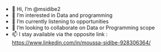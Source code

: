 - 👋 Hi, I’m @msidibe2
- 👀 I’m interested in Data and programming
- 🌱 I’m currently listening to opportunities
- 💞️ I’m looking to collaborate on Data or Programming scope
- 📫 I stay available via the opposite link :  https://www.linkedin.com/in/moussa-sidibe-928306364/

<!---
msidibe2/msidibe2 is a ✨ special ✨ repository because its `README.md` (this file) appears on your GitHub profile.
You can click the Preview link to take a look at your changes.
--->
